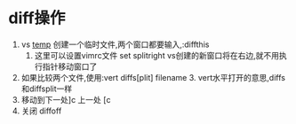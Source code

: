 # diff操作

1. vs [temp](文件名) 创建一个临时文件,两个窗口都要输入,:diffthis
   1. 这里可以设置vimrc文件 set splitright vs创建的新窗口将在右边,就不用执行指针移动窗口了
2. 如果比较两个文件,使用:vert diffs[plit] filename
   3. vert水平打开的意思,diffs和diffsplit一样
3. 移动到下一处]c 上一处 [c
4. 关闭 diffoff